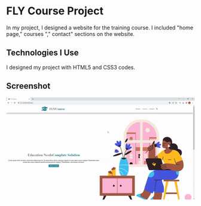 <h1>FLY Course Project</h1>

In my project, I designed a website for the training course. I included "home page," courses "," contact" sections on the website.

<h2> Technologies I Use </h2>

I designed my project with HTML5 and CSS3 codes.

<h2>Screenshot</h2>

![](ezgif.com-video-to-gif%20(1).gif)

